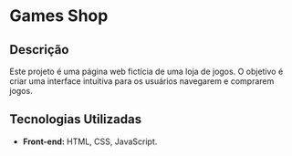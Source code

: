 # Games Shop

## Descrição
Este projeto é uma página web fictícia de uma loja de jogos. O objetivo é criar uma interface intuitiva para os usuários navegarem e comprarem jogos.

## Tecnologias Utilizadas
* **Front-end:** HTML, CSS, JavaScript.
